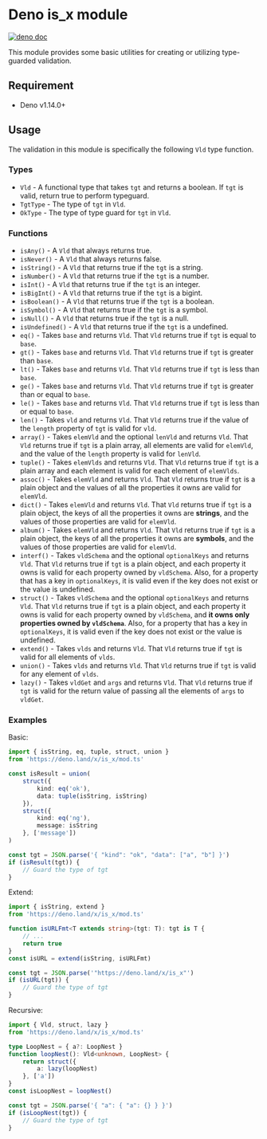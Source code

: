 # Deno is_x module

[![deno doc](https://doc.deno.land/badge.svg)](https://deno.land/x/is_x)

This module provides some basic utilities for creating or utilizing type-guarded validation.

## Requirement

- Deno v1.14.0+

## Usage

The validation in this module is specifically the following `Vld` type function.

### Types

- `Vld` - A functional type that takes `tgt` and returns a boolean. If `tgt` is valid, return true to perform typeguard.
- `TgtType` - The type of `tgt` in `Vld`.
- `OkType` - The type of type guard for `tgt` in `Vld`.

### Functions

- `isAny()` - A `Vld` that always returns true.
- `isNever()` - A `Vld` that always returns false.
- `isString()` - A `Vld` that returns true if the `tgt` is a string.
- `isNumber()` - A `Vld` that returns true if the `tgt` is a number.
- `isInt()` - A `Vld` that returns true if the `tgt` is an integer.
- `isBigInt()` - A `Vld` that returns true if the `tgt` is a bigint.
- `isBoolean()` - A `Vld` that returns true if the `tgt` is a boolean.
- `isSymbol()` - A `Vld` that returns true if the `tgt` is a symbol.
- `isNull()` - A `Vld` that returns true if the `tgt` is a null.
- `isUndefined()` - A `Vld` that returns true if the `tgt` is a undefined.
- `eq()` - Takes `base` and returns `Vld`. That `Vld` returns true if `tgt` is equal to `base`.
- `gt()` - Takes `base` and returns `Vld`. That `Vld` returns true if `tgt` is greater than `base`.
- `lt()` - Takes `base` and returns `Vld`. That `Vld` returns true if `tgt` is less than `base`.
- `ge()` - Takes `base` and returns `Vld`. That `Vld` returns true if `tgt` is greater than or equal to `base`.
- `le()` - Takes `base` and returns `Vld`. That `Vld` returns true if `tgt` is less than or equal to `base`.
- `len()` - Takes `vld` and returns `Vld`. That `Vld` returns true if the value of the `length` property of `tgt` is valid for `vld`.
- `array()` - Takes `elemVld` and the optional `lenVld` and returns `Vld`. That `Vld` returns true if `tgt` is a plain array, all elements are valid for `elemVld`, and the value of the `length` property is valid for `lenVld`.
- `tuple()` - Takes `elemVlds` and returns `Vld`. That `Vld` returns true if `tgt` is a plain array and each element is valid for each element of `elemVlds`.
- `assoc()` - Takes `elemVld` and returns `Vld`. That `Vld` returns true if `tgt` is a plain object and the values of all the properties it owns are valid for `elemVld`.
- `dict()` - Takes `elemVld` and returns `Vld`. That `Vld` returns true if `tgt` is a plain object, the keys of all the properties it owns are **strings**, and the values of those properties are valid for `elemVld`.
- `album()` - Takes `elemVld` and returns `Vld`. That `Vld` returns true if `tgt` is a plain object, the keys of all the properties it owns are **symbols**, and the values of those properties are valid for `elemVld`.
- `interf()` - Takes `vldSchema` and the optional `optionalKeys` and returns `Vld`. That `Vld` returns true if `tgt` is a plain object, and each property it owns is valid for each property owned by `vldSchema`. Also, for a property that has a key in `optionalKeys`, it is valid even if the key does not exist or the value is undefined.
- `struct()` - Takes `vldSchema` and the optional `optionalKeys` and returns `Vld`. That `Vld` returns true if `tgt` is a plain object, and each property it owns is valid for each property owned by `vldSchema`, and **it owns only properties owned by `vldSchema`**. Also, for a property that has a key in `optionalKeys`, it is valid even if the key does not exist or the value is undefined.
- `extend()` - Takes `vlds` and returns `Vld`. That `Vld` returns true if `tgt` is valid for all elements of `vlds`.
- `union()` - Takes `vlds` and returns `Vld`. That `Vld` returns true if `tgt` is valid for any element of `vlds`.
- `lazy()` - Takes `vldGet` and `args` and returns `Vld`. That `Vld` returns true if `tgt` is valid for the return value of passing all the elements of `args` to `vldGet`.

### Examples

Basic:

```ts
import { isString, eq, tuple, struct, union }
from 'https://deno.land/x/is_x/mod.ts'

const isResult = union(
    struct({
        kind: eq('ok'),
        data: tuple(isString, isString)
    }),
    struct({
        kind: eq('ng'),
        message: isString
    }, ['message'])
)

const tgt = JSON.parse('{ "kind": "ok", "data": ["a", "b"] }')
if (isResult(tgt)) {
    // Guard the type of tgt
}
```

Extend:

```ts
import { isString, extend }
from 'https://deno.land/x/is_x/mod.ts'

function isURLFmt<T extends string>(tgt: T): tgt is T {
    // ...
    return true
}
const isURL = extend(isString, isURLFmt)

const tgt = JSON.parse('"https://deno.land/x/is_x"')
if (isURL(tgt)) {
    // Guard the type of tgt
}
```

Recursive:

```ts
import { Vld, struct, lazy }
from 'https://deno.land/x/is_x/mod.ts'

type LoopNest = { a?: LoopNest }
function loopNest(): Vld<unknown, LoopNest> {
    return struct({
        a: lazy(loopNest)
    }, ['a'])
}
const isLoopNest = loopNest()

const tgt = JSON.parse('{ "a": { "a": {} } }')
if (isLoopNest(tgt)) {
    // Guard the type of tgt
}
```
